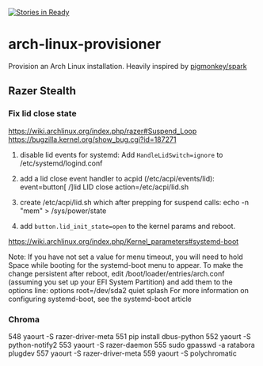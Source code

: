 [![Stories in Ready](https://badge.waffle.io/ratabora/arch-linux-provisioner.png?label=ready&title=Ready)](https://waffle.io/ratabora/arch-linux-provisioner?utm_source=badge)
# arch-linux-provisioner
Provision an Arch Linux installation. Heavily inspired by [pigmonkey/spark](https://github.com/pigmonkey/spark)


## Razer Stealth
### Fix lid close state

https://wiki.archlinux.org/index.php/razer#Suspend_Loop
https://bugzilla.kernel.org/show_bug.cgi?id=187271

1. disable lid events for systemd:
Add `HandleLidSwitch=ignore` to /etc/systemd/logind.conf

2. add a lid close event handler to acpid (/etc/acpi/events/lid):
event=button[ /]lid LID close
action=/etc/acpi/lid.sh

3. create /etc/acpi/lid.sh which after prepping for suspend calls:
echo -n "mem" > /sys/power/state

4. add `button.lid_init_state=open` to the kernel params and reboot.

https://wiki.archlinux.org/index.php/Kernel_parameters#systemd-boot

Note: If you have not set a value for menu timeout, you will need to hold Space while booting for the systemd-boot menu to appear.
To make the change persistent after reboot, edit /boot/loader/entries/arch.conf (assuming you set up your EFI System Partition) and add them to the options line:
options root=/dev/sda2 quiet splash
For more information on configuring systemd-boot, see the systemd-boot article

### Chroma
  548  yaourt -S razer-driver-meta
  551  pip install dbus-python
  552  yaourt -S python-notify2
  553  yaourt -S razer-daemon
  555  sudo gpasswd -a ratabora plugdev
  557  yaourt -S razer-driver-meta
  559  yaourt -S polychromatic
 
